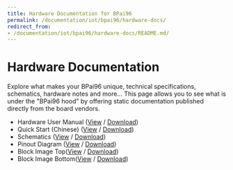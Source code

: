 ```yaml
---
title: Hardware Documentation for BPai96
permalink: /documentation/iot/bpai96/hardware-docs/
redirect_from:
- /documentation/iot/bpai96/hardware-docs/README.md/
---
```

# Hardware Documentation

Explore what makes your BPai96 unique, technical specifications, schematics, hardware notes and more... This page allows you to see what is under the "BPai96 hood" by offering static documentation published directly from the board vendors.

- Hardware User Manual ([View](https://github.com/96boards/documentation/blob/master/iot/bpai96/hardware-docs/files/bpai96-user-manual.pdf) / [Download](https://github.com/96boards/documentation/raw/master/iot/bpai96/hardware-docs/files/bpai96-user-manual.pdf))
- Quick Start (Chinese) ([View](https://github.com/96boards/documentation/blob/master/iot/bpai96/hardware-docs/files/bpai96-easy-manual-chinese.pdf) / [Download](https://github.com/96boards/documentation/raw/master/iot/bpai96/hardware-docs/files/bpai96-easy-manual-chinese.pdf))
- Schematics ([View](https://github.com/96boards/documentation/blob/master/iot/bpai96/hardware-docs/files/bpai96-schematics.pdf) / [Download](https://github.com/96boards/documentation/raw/master/iot/bpai96/hardware-docs/files/bpai96-schematics.pdf))
- Pinout Diagram ([View](https://github.com/96boards/documentation/blob/master/iot/bpai96/hardware-docs/files/bpai96-pinout.pdf) / [Download](https://github.com/96boards/documentation/raw/master/iot/bpai96/hardware-docs/files/bpai96-pinout.pdf))
- Block Image Top([View](https://github.com/96boards/documentation/blob/master/iot/bpai96/hardware-docs/files/bpai96-assembly-top.pdf) / [Download](https://github.com/96boards/documentation/raw/master/iot/bpai96/hardware-docs/files/bpai96-assembly-top.pdf))
- Block Image Bottom([View](https://github.com/96boards/documentation/blob/master/iot/bpai96/hardware-docs/files/bpai96-assembly-bottom.pdf) / [Download](https://github.com/96boards/documentation/raw/master/iot/bpai96/hardware-docs/files/bpai96-assembly-bottom.pdf))
